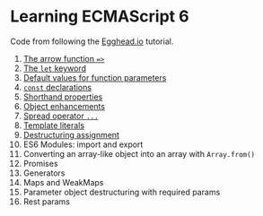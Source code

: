 # Learning ECMAScript 6

Code from following the [Egghead.io](https://egghead.io/courses/learn-es6-ecmascript-2015) tutorial.

1. [The arrow function `=>`](src/scripts/arrow-function.js)
2. [The `let` keyword](src/scripts/let-keyword.js)
3. [Default values for function parameters](src/scripts/default-function-param-values.js)
4. [`const` declarations](src/scripts/const.js) 
5. [Shorthand properties](src/scripts/shorthand-props.js)
6. [Object enhancements](src/scripts/object-enhancements.js)
7. [Spread operator `...`](src/scripts/spread-operator.js)
8. [Template literals](src/scripts/template-literals.js)
9. [Destructuring assignment](src/scripts/destructuring-assignment.js)
10. ES6 Modules: import and export
11. Converting an array-like object into an array with `Array.from()`
12. Promises
13. Generators
14. Maps and WeakMaps
15. Parameter object destructuring with required params
16. Rest params

